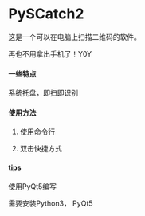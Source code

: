 # PySCatch2

这是一个可以在电脑上扫描二维码的软件。    

再也不用拿出手机了！Y0Y



#### 一些特点

系统托盘，即扫即识别



#### 使用方法

1. 使用命令行

2. 双击快捷方式

   

#### tips

使用PyQt5编写

需要安装Python3， PyQt5